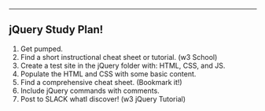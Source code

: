 ----
## jQuery Study Plan!


1. Get pumped.
2. Find a short instructional cheat sheet or tutorial. (w3 School)
3. Create a test site in the jQuery folder with: HTML, CSS, and JS.
4. Populate the HTML and CSS with some basic content.
5. Find a comprehensive cheat sheet. (Bookmark it!)
6. Include jQuery commands with comments.
7. Post to SLACK whatI discover! (w3 jQuery Tutorial)